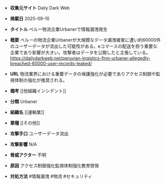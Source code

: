 - **収集元サイト**
Daily Dark Web

- **掲載日**
2025-09-10

- **タイトル**
ペルー物流企業Urbanerで情報漏洩発生

- **概要**
ペルーの物流企業Urbanerが大規模なデータ漏洩被害に遭い約60000件のユーザーデータが流出した可能性がある。eコマースの配送を担う重要な企業であり影響が大きい。攻撃者はデータを公開したと主張している。https://dailydarkweb.net/peruvian-logistics-firm-urbaner-allegedly-breached-60000-user-records-leaked/

- **URL**
物流業界における重要データの保護強化が必要でありアクセス制御や監視体制の強化が推奨される。

- **備考**
[[他組織インシデント]]

- **分類**
Urbaner

- **組織名**
[[運輸業]]

- **業種**
[[その他]]

- **攻撃手口**
ユーザーデータ流出

- **攻撃影響**
N/A

- **脅威アクター**
不明

- **原因**
アクセス制御強化監視体制強化教育啓発

- **対処方法**
#情報漏洩 #物流 #セキュリティ
